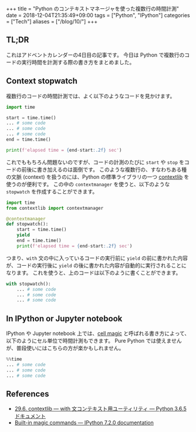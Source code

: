 +++
title = "Python のコンテキストマネージャを使った複数行の時間計測"
date  = 2018-12-04T21:35:49+09:00
tags  = ["Python", "IPython"]
categories = ["Tech"]
aliases = ["/blog/10/"]
+++

## TL;DR

これはアドベントカレンダーの4日目の記事です。
今日は Python で複数行のコードの実行時間を計測する際の書き方をまとめました。

## Context stopwatch

複数行のコードの時間計測では、よく以下のようなコードを見かけます。

```python
import time

start = time.time()
... # some code
... # some code
... # some code
end = time.time()

print(f'elapsed time = {end-start:.2f} sec')
```

これでももちろん問題ないのですが、コードの計測のたびに `start` や `stop` をコードの前後に書き加えるのは面倒です。
このような複数行の、すなわちある種の文脈 (context) を扱うのには、Python の標準ライブラリの一つ [contextlib](https://docs.python.jp/3/library/contextlib.html?highlight=contextlib#contextlib.contextmanager) を使うのが便利です。
この中の `contextmanager` を使うと、以下のような `stopwatch` を作成することができます。

```python
import time
from contextlib import contextmanager

@contextmanager
def stopwatch():
    start = time.time()
    yield
    end = time.time()
    print(f'elapsed time = {end-start:.2f} sec')
```

つまり、`with` 文の中に入っているコードの実行前に `yield` の前に書かれた内容が、コードの実行後に `yield` の後に書かれた内容が自動的に実行されることになります。
これを使うと、上のコードは以下のように書くことができます。

```python
with stopwatch():
    ... # some code
    ... # some code
    ... # some code
```

## In IPython or Jupyter notebook

IPython や Jupyter notebook 上では、[cell magic](https://ipython.readthedocs.io/en/stable/interactive/magics.html) と呼ばれる書き方によって、以下のようにセル単位で時間計測もできます。
Pure Python では使えませんが、普段使いにはこちらの方が楽かもしれません。

```python
%%time
... # some code
... # some code
... # some code
```

## References

+ [29\.6\. contextlib — with 文コンテキスト用ユーティリティ — Python 3\.6\.5 ドキュメント](https://docs.python.jp/3/library/contextlib.html?highlight=contextlib)
+ [Built-in magic commands &mdash; IPython 7.2.0 documentation](https://ipython.readthedocs.io/en/stable/interactive/magics.html)
